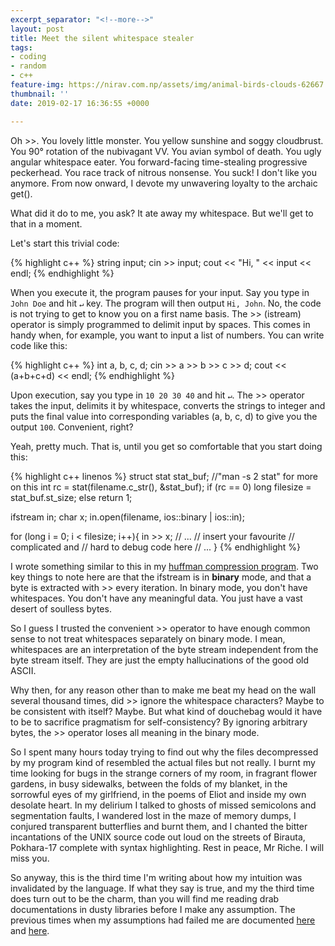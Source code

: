 ```yaml
---
excerpt_separator: "<!--more-->"
layout: post
title: Meet the silent whitespace stealer
tags:
- coding
- random
- c++
feature-img: https://nirav.com.np/assets/img/animal-birds-clouds-62667.jpg
thumbnail: ''
date: 2019-02-17 16:36:55 +0000

---
```

Oh >>. You lovely little monster. You yellow sunshine and soggy cloudbrust. You 90° rotation of the nubivagant VV. You avian symbol of death. You ugly angular whitespace eater. You forward-facing time-stealing progressive peckerhead. You race track of nitrous nonsense. You suck! I don't like you anymore. From now onward, I devote my unwavering loyalty to the archaic get().
<!--more-->

What did it do to me, you ask? It ate away my whitespace. But we'll get to that in a moment.

Let's start this trivial code:

{% highlight c++ %}
string input;
cin >> input;
cout << "Hi, " << input << endl;
{% endhighlight %}

When you execute it, the program pauses for your input. Say you type in `John Doe` and hit `↵` key. The program will then output `Hi, John`. No, the code is not trying to get to know you on a first name basis. The >> (istream) operator is simply programmed to delimit input by spaces. This comes in handy when, for example, you want to input a list of numbers. You can write code like this:

{% highlight c++ %}
int a, b, c, d;
cin >> a >> b >> c >> d;
cout << (a+b+c+d) << endl;
{% endhighlight %}

Upon execution, say you type in `10 20 30 40` and hit `↵`. The >> operator takes the input, delimits it by whitespace, converts the strings to integer and puts the final value into corresponding variables (a, b, c, d) to give you the output `100`. Convenient, right?

Yeah, pretty much. That is, until you get so comfortable that you start doing this:

{% highlight c++ linenos %}
struct stat stat_buf; //"man -s 2 stat" for more on this
int rc = stat(filename.c_str(), &stat_buf);
if (rc == 0)
    long filesize = stat_buf.st_size;
else
    return 1;

ifstream in;
char x;
in.open(filename, ios::binary | ios::in);
    
for (long i = 0; i < filesize; i++){
    in >> x;
    // ...
    // insert your favourite
    // complicated and
    // hard to debug code here
    // ...
}
{% endhighlight %}

I wrote something similar to this in my [huffman compression program](https://github.com/niravcodes/huffman_compression). Two key things to note here are that the ifstream is in **binary** mode, and that a byte is extracted with >> every iteration. In binary mode, you don't have whitespaces. You don't have any meaningful data. You just have a vast desert of soulless bytes.

So I guess I trusted the convenient >> operator to have enough common sense to not treat whitespaces separately on binary mode. I mean, whitespaces are an interpretation of the byte stream independent from the byte stream itself. They are just the empty hallucinations of the good old ASCII. 

Why then, for any reason other than to make me beat my head on the wall several thousand times, did >> ignore the whitespace characters? Maybe to be consistent with itself? Maybe. But what kind of douchebag would it have to be to sacrifice pragmatism for self-consistency? By ignoring arbitrary bytes, the >> operator loses all meaning in the binary mode. 

So I spent many hours today trying to find out why the files decompressed by my program kind of resembled the actual files but not really. I burnt my time looking for bugs in the strange corners of my room, in fragrant flower gardens, in busy sidewalks, between the folds of my blanket, in the sorrowful eyes of my girlfriend, in the poems of Eliot and inside my own desolate heart. In my delirium I talked to ghosts of missed semicolons and segmentation faults, I wandered lost in the maze of memory dumps, I conjured transparent butterflies and burnt them, and I chanted the bitter incantations of the UNIX source code out loud on the streets of Birauta, Pokhara-17 complete with syntax highlighting. Rest in peace, Mr Riche. I will miss you.

So anyway, this is the third time I'm writing about how my intuition was invalidated by the language. If what they say is true, and my the third time does turn out to be the charm, than you will find me reading drab documentations in dusty libraries before I make any assumption. The previous times when my assumptions had failed me are documented [here](https://nirav.com.np/2018/04/20/so-yeah-precedence-sucks.html) and [here](https://nirav.com.np/2018/05/02/the-logical-shifts-are-illogical-the-world-is-falling-to-pieces-help.html).